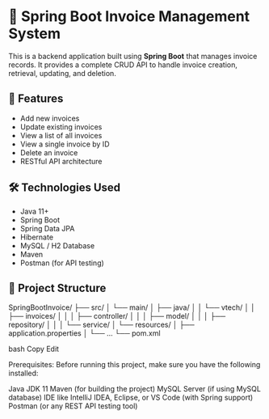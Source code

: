 # 🧾 Spring Boot Invoice Management System

This is a backend application built using **Spring Boot** that manages invoice records. It provides a complete CRUD API to handle invoice creation, retrieval, updating, and deletion.

## 📌 Features

- Add new invoices
- Update existing invoices
- View a list of all invoices
- View a single invoice by ID
- Delete an invoice
- RESTful API architecture

## 🛠️ Technologies Used

- Java 11+
- Spring Boot
- Spring Data JPA
- Hibernate
- MySQL / H2 Database
- Maven
- Postman (for API testing)

## 📁 Project Structure

SpringBootInvoice/
├── src/
│ └── main/
│ ├── java/
│ │ └── vtech/
│ │ ├── invoices/
│ │ │ ├── controller/
│ │ │ ├── model/
│ │ │ ├── repository/
│ │ │ └── service/
│ └── resources/
│ ├── application.properties
│ └── ...
└── pom.xml

bash
Copy
Edit

Prerequisites:
Before running this project, make sure you have the following installed:

Java JDK 11 
Maven (for building the project)
MySQL Server (if using MySQL database)
IDE like IntelliJ IDEA, Eclipse, or VS Code (with Spring support)
Postman (or any REST API testing tool)
